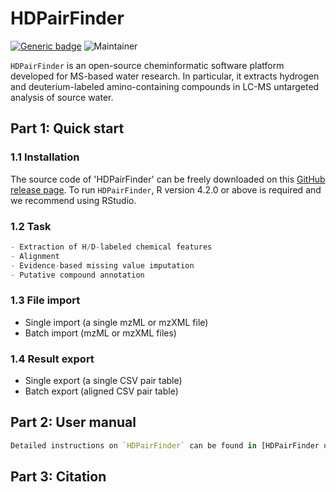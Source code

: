 # HDPairFinder
[![Generic badge](https://img.shields.io/badge/HDPairFinder-ver_1.0-<COLOR>.svg)](https://github.com/HuanLab/HDPairFinder)
![Maintainer](https://img.shields.io/badge/maintainer-Tingting_Zhao,_Tao_Huan-blue)

`HDPairFinder` is an open-source cheminformatic software platform developed for MS-based water research. In particular, it extracts hydrogen and deuterium-labeled amino-containing compounds in LC-MS untargeted analysis of source water.

## Part 1: Quick start
### 1.1 Installation
The source code of 'HDPairFinder' can be freely downloaded on this [GitHub release page](https://github.com/HuanLab/HDPairFinder/releases/tag/v1.0).
To run `HDPairFinder`, R version 4.2.0 or above is required and we recommend using RStudio.
### 1.2 Task
``` r
- Extraction of H/D-labeled chemical features
- Alignment
- Evidence-based missing value imputation
- Putative compound annotation
``` 
### 1.3 File import
- Single import (a single mzML or mzXML file)
- Batch import (mzML or mzXML files)
### 1.4 Result export
- Single export (a single CSV pair table) 
- Batch export (aligned CSV pair table)

## Part 2: User manual
```r
Detailed instructions on `HDPairFinder` can be found in [HDPairFinder user manual](https://github.com/HuanLab/HDPairFinder).
```
## Part 3: Citation
``` r
```
